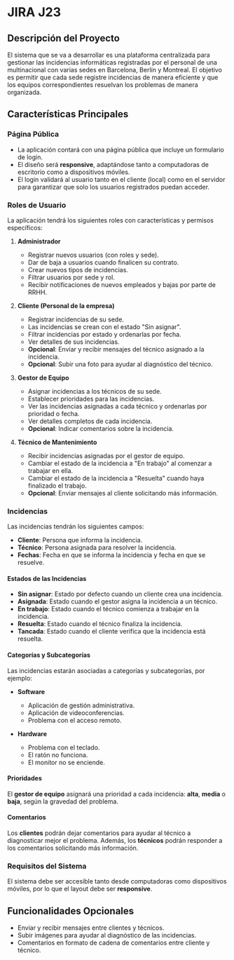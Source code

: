 # JIRA J23

## Descripción del Proyecto

El sistema que se va a desarrollar es una plataforma centralizada para gestionar las incidencias informáticas registradas por el personal de una multinacional con varias sedes en Barcelona, Berlín y Montreal. El objetivo es permitir que cada sede registre incidencias de manera eficiente y que los equipos correspondientes resuelvan los problemas de manera organizada.

## Características Principales

### Página Pública
- La aplicación contará con una página pública que incluye un formulario de login.
- El diseño será **responsive**, adaptándose tanto a computadoras de escritorio como a dispositivos móviles.
- El login validará al usuario tanto en el cliente (local) como en el servidor para garantizar que solo los usuarios registrados puedan acceder.

### Roles de Usuario
La aplicación tendrá los siguientes roles con características y permisos específicos:

1. **Administrador**
   - Registrar nuevos usuarios (con roles y sede).
   - Dar de baja a usuarios cuando finalicen su contrato.
   - Crear nuevos tipos de incidencias.
   - Filtrar usuarios por sede y rol.
   - Recibir notificaciones de nuevos empleados y bajas por parte de RRHH.

2. **Cliente (Personal de la empresa)**
   - Registrar incidencias de su sede.
   - Las incidencias se crean con el estado "Sin asignar".
   - Filtrar incidencias por estado y ordenarlas por fecha.
   - Ver detalles de sus incidencias.
   - **Opcional**: Enviar y recibir mensajes del técnico asignado a la incidencia.
   - **Opcional**: Subir una foto para ayudar al diagnóstico del técnico.

3. **Gestor de Equipo**
   - Asignar incidencias a los técnicos de su sede.
   - Establecer prioridades para las incidencias.
   - Ver las incidencias asignadas a cada técnico y ordenarlas por prioridad o fecha.
   - Ver detalles completos de cada incidencia.
   - **Opcional**: Indicar comentarios sobre la incidencia.

4. **Técnico de Mantenimiento**
   - Recibir incidencias asignadas por el gestor de equipo.
   - Cambiar el estado de la incidencia a "En trabajo" al comenzar a trabajar en ella.
   - Cambiar el estado de la incidencia a "Resuelta" cuando haya finalizado el trabajo.
   - **Opcional**: Enviar mensajes al cliente solicitando más información.

### Incidencias
Las incidencias tendrán los siguientes campos:
- **Cliente**: Persona que informa la incidencia.
- **Técnico**: Persona asignada para resolver la incidencia.
- **Fechas**: Fecha en que se informa la incidencia y fecha en que se resuelve.

#### Estados de las Incidencias
- **Sin asignar**: Estado por defecto cuando un cliente crea una incidencia.
- **Asignada**: Estado cuando el gestor asigna la incidencia a un técnico.
- **En trabajo**: Estado cuando el técnico comienza a trabajar en la incidencia.
- **Resuelta**: Estado cuando el técnico finaliza la incidencia.
- **Tancada**: Estado cuando el cliente verifica que la incidencia está resuelta.

#### Categorías y Subcategorías
Las incidencias estarán asociadas a categorías y subcategorías, por ejemplo:

- **Software**
  - Aplicación de gestión administrativa.
  - Aplicación de videoconferencias.
  - Problema con el acceso remoto.
  
- **Hardware**
  - Problema con el teclado.
  - El ratón no funciona.
  - El monitor no se enciende.

#### Prioridades
El **gestor de equipo** asignará una prioridad a cada incidencia: **alta**, **media** o **baja**, según la gravedad del problema.

#### Comentarios
Los **clientes** podrán dejar comentarios para ayudar al técnico a diagnosticar mejor el problema. Además, los **técnicos** podrán responder a los comentarios solicitando más información.

### Requisitos del Sistema
El sistema debe ser accesible tanto desde computadoras como dispositivos móviles, por lo que el layout debe ser **responsive**.

## Funcionalidades Opcionales
- Enviar y recibir mensajes entre clientes y técnicos.
- Subir imágenes para ayudar al diagnóstico de las incidencias.
- Comentarios en formato de cadena de comentarios entre cliente y técnico.
